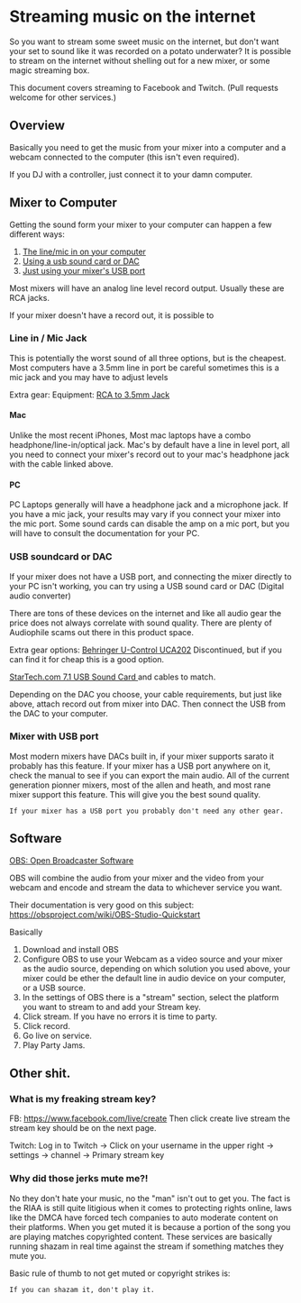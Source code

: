 # Streaming music on the internet

So you want to stream some sweet music on the internet, but don't want your set to sound like it was recorded on a 
potato underwater? It is possible to stream on the internet without shelling out for a new mixer, or some magic
streaming box. 

This document covers streaming to Facebook and Twitch. (Pull requests welcome for other services.)

## Overview 
Basically you need to get the music from your mixer into a computer and a webcam connected to the computer (this isn't even required).

If you DJ with a controller, just connect it to your damn computer. 

## Mixer to Computer

Getting the sound form your mixer to your computer can happen a few different ways: 

1. [The line/mic in on your computer](#linein)
2. [Using a usb sound card or DAC](#dac)
3. [Just using your mixer's USB port](#mixer)


Most mixers will have an analog line level record output. Usually these are RCA jacks. 

If your mixer doesn't have a record out, it is possible to 


### <a name="linein"></a> Line in / Mic Jack
This is potentially the worst sound of all three options, but is the cheapest. Most computers have a 3.5mm line in port
be careful sometimes this is a mic jack and you may have to adjust levels 

Extra gear: 
Equipment: [RCA to 3.5mm Jack](https://www.amazon.com/AmazonBasics-3-5mm-2-Male-Adapter-Stereo/dp/B01D5H8JW0/)


#### Mac
Unlike the most recent iPhones, Most mac laptops have a combo headphone/line-in/optical jack.
Mac's by default have a line in level port, all you need to connect your mixer's record out to your mac's headphone jack
with the cable linked above. 

#### PC 
PC Laptops generally will have a headphone jack and a microphone jack. If you have a mic jack, your results may vary if
you connect your mixer into the mic port.  Some sound cards can disable the amp on a mic port, but you will have to
consult the documentation for your PC.

### <a name="dac"></a> USB soundcard or DAC
If your mixer does not have a USB port, and connecting the mixer directly to your PC isn't working, you can try using a
USB sound card or DAC (Digital audio converter)

There are tons of these devices on the internet and like all audio gear the price does not always correlate with sound
quality. There are plenty of Audiophile scams out there in this product space. 

Extra gear options: 
[Behringer U-Control UCA202](https://www.amazon.com/Behringer-U-Control-UCA202-Ultra-Low-Interface/dp/B000KW2YEI/) Discontinued, but if you can
find it for cheap this is a good option. 

[StarTech.com 7.1 USB Sound Card ](https://www.amazon.com/StarTech-com-7-1-USB-Sound-Card/dp/B002LM0U2S/)
and cables to match. 

Depending on the DAC you choose, your cable requirements, but just like above, attach record out from mixer into DAC.
Then connect the USB from the DAC to your computer.

### <a name="mixer"></a> Mixer with USB port

Most modern mixers have DACs built in, if your mixer supports sarato it probably has this feature.  If your mixer has a 
USB port anywhere on it, check the manual to see if you can export the main audio.  All of the current generation pionner
mixers, most of the allen and heath, and most rane mixer support this feature.  This will give you the best sound quality.

    If your mixer has a USB port you probably don't need any other gear. 

## Software 
[OBS: Open Broadcaster Software](https://obsproject.com/)

OBS will combine the audio from your mixer and the video from your webcam and encode and stream the data to whichever 
service you want.

Their documentation is very good on this subject: https://obsproject.com/wiki/OBS-Studio-Quickstart

Basically
1. Download and install OBS
2. Configure OBS to use your Webcam as a video source and your mixer as the audio source, depending on which solution
you used above, your mixer could be ether the default line in audio device on your computer, or a USB source.
3. In the settings of OBS there is a "stream" section, select the platform you want to stream to and add your Stream key.
4. Click stream. If you have no errors it is time to party.
5. Click record. 
6. Go live on service.
7. Play Party Jams.

## Other shit.

### What is my freaking stream key?
FB: https://www.facebook.com/live/create Then click create live stream the stream key should be on the next page.

Twitch: Log in to Twitch -> Click on your username in the upper right -> settings -> channel -> Primary stream key

### Why did those jerks mute me?!
No they don't hate your music, no the "man" isn't out to get you.  The fact is the RIAA is still quite litigious when it
comes to protecting rights online, laws like the DMCA have forced tech companies to auto moderate content on
their platforms.  When you get muted it is because a portion of the song you are playing matches copyrighted content. 
These services are basically running shazam in real time against the stream if something matches they mute you. 
 
Basic rule of thumb to not get muted or copyright strikes is:

    If you can shazam it, don't play it. 